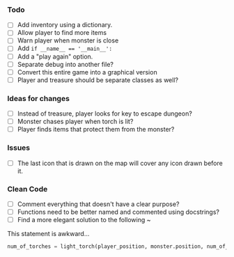 ### Todo
- [ ] Add inventory using a dictionary.
- [ ] Allow player to find more items
- [ ] Warn player when monster is close
- [ ] Add `if __name__ == '__main__':`
- [ ] Add a "play again" option.
- [ ] Separate debug into another file?
- [ ] Convert this entire game into a graphical version
- [ ] Player and treasure should be separate classes as well?

### Ideas for changes
- [ ] Instead of treasure, player looks for key to escape dungeon?
- [ ] Monster chases player when torch is lit?
- [ ] Player finds items that protect them from the monster?

### Issues
- [ ] The last icon that is drawn on the map will cover any icon drawn before it.

### Clean Code
- [ ] Comment everything that doesn't have a clear purpose?
- [ ] Functions need to be better named and commented using docstrings?
- [ ] Find a more elegant solution to the following ~

This statement is awkward...
```Python
num_of_torches = light_torch(player_position, monster.position, num_of_torches)
```